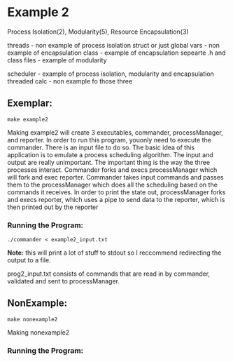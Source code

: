 # Example 2 
Process Isolation(2), Modularity(5), Resource Encapsulation(3)


threads - non example of process isolation
struct or just global vars - non example of encapsulation
class - example of encapsulation
sepearte .h and class files - example of modularity

scheduler - example of process isolation, modularity and encapsulation
threaded calc - non example fo those three


## Exemplar:
    make example2
Making example2 will create 3 executables, commander, processManager, and reporter. In order to run this program, youonly need to execute the commander. There is an input file to do so. The basic idea of this application is to emulate a process scheduling algorithm. The input and output are really unimportant. The important thing is the way the three processes interact. Commander forks and execs processManager which will fork and exec reporter. Commander takes input commands and passes them to the processManager which does all the scheduling based on the commands it receives. In order to print the state out, processManager forks and execs reporter, which uses a pipe to send data to the reporter, which is then printed out by the reporter



### Running the Program:
    ./commander < example2_input.txt 

**Note:** this will print a lot of stuff to stdout so I reccommend redirecting the output to a file.

prog2_input.txt consists of commands that are read in by commander, validated and sent to processManager.

## NonExample:
    make nonexample2
Making nonexample2

### Running the Program:

